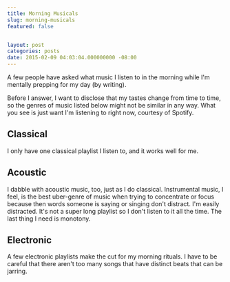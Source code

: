 ```yaml
---
title: Morning Musicals
slug: morning-musicals
featured: false


layout: post
categories: posts
date: 2015-02-09 04:03:04.000000000 -08:00
---
```


A few people have asked what music I listen to in the morning while I'm mentally prepping for my day (by writing).

Before I answer, I want to disclose that my tastes change from time to time, so the genres of music listed below might not be similar in any way. What you see is just want I'm listening to right now, courtesy of Spotify.

## Classical

I only have one classical playlist I listen to, and it works well for me.

## Acoustic

I dabble with acoustic music, too, just as I do classical. Instrumental music, I feel, is the best uber-genre of music when trying to concentrate or focus because then words someone is saying or singing don't distract. I'm easily distracted. It's not a super long playlist so I don't listen to it all the time. The last thing I need is monotony.

## Electronic

A few electronic playlists make the cut for my morning rituals. I have to be careful that there aren't too many songs that have distinct beats that can be jarring.

